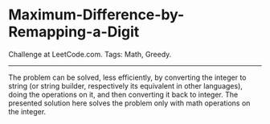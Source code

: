 # Maximum-Difference-by-Remapping-a-Digit
Challenge at LeetCode.com. Tags: Math, Greedy.

-------------------------------------------------------------------------------------------------------------------------------------------------------
The problem can be solved, less efficiently, by converting the integer to string (or string builder, respectively its equivalent in other languages), doing the operations on it, and then converting it back to integer. The presented solution here solves the problem only with math operations on the integer.
